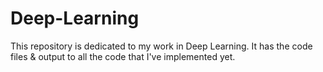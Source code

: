 # Deep-Learning
This repository is dedicated to my work in Deep Learning. It has the code files & output to all the code that I've implemented yet.
